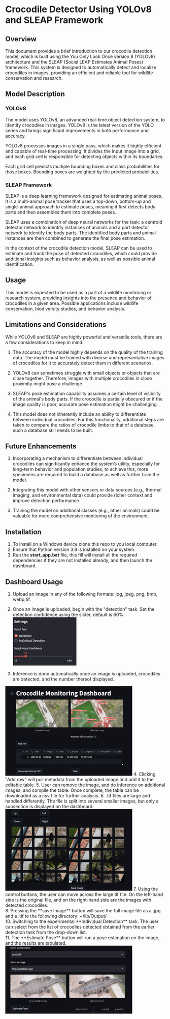 # Crocodile Detector Using YOLOv8 and SLEAP Framework

## Overview

This document provides a brief introduction to our crocodile detection model, which is built using the You Only Look Once version 8 (YOLOv8) architecture and the SLEAP (Social LEAP Estimates Animal Poses) framework. This system is designed to automatically detect and localize crocodiles in images, providing an efficient and reliable tool for wildlife conservation and research.

## Model Description

### YOLOv8

The model uses YOLOv8, an advanced real-time object detection system, to identify crocodiles in images. YOLOv8 is the latest version of the YOLO series and brings significant improvements in both performance and accuracy.

YOLOv8 processes images in a single pass, which makes it highly efficient and capable of real-time processing. It divides the input image into a grid, and each grid cell is responsible for detecting objects within its boundaries.

Each grid cell predicts multiple bounding boxes and class probabilities for those boxes. Bounding boxes are weighted by the predicted probabilities.

### SLEAP Framework

SLEAP is a deep learning framework designed for estimating animal poses. It is a multi-animal pose tracker that uses a top-down, bottom-up and single-animal approach to estimate poses, meaning it first detects body parts and then assembles them into complete poses. 

SLEAP uses a combination of deep neural networks for the task: a centroid detector network to identify instances of animals and a part detector network to identify the body parts. The identified body parts and animal instances are then combined to generate the final pose estimation.

In the context of the crocodile detection model, SLEAP can be used to estimate and track the pose of detected crocodiles, which could provide additional insights such as behavior analysis, as well as possible animal identification.

## Usage

This model is expected to be used as a part of a wildlife monitoring or research system, providing insights into the presence and behavior of crocodiles in a given area. Possible applications include wildlife conservation, biodiversity studies, and behavior analysis.

## Limitations and Considerations

While YOLOv8 and SLEAP are highly powerful and versatile tools, there are a few considerations to keep in mind:

1. The accuracy of the model highly depends on the quality of the training data. The model must be trained with diverse and representative images of crocodiles for it to accurately detect them in different scenarios.

2. YOLOv8 can sometimes struggle with small objects or objects that are close together. Therefore, images with multiple crocodiles in close proximity might pose a challenge.

3. SLEAP's pose estimation capability assumes a certain level of visibility of the animal's body parts. If the crocodile is partially obscured or if the image quality is poor, accurate pose estimation might be challenging.

4. This model does not inherently include an ability to differentiate between individual crocodiles. For this functionality, additional steps are taken to compare the ratios of crocodile limbs to that of a database, such a database still needs to be built.

## Future Enhancements

1. Incorporating a mechanism to differentiate between individual crocodiles can significantly enhance the system’s utility, especially for long-term behavior and population studies, to achieve this, more specimens are required to build a database as well as further train the model.

2. Integrating this model with other sensors or data sources (e.g., thermal imaging, and environmental data) could provide richer context and improve detection performance.

3. Training the model on additional classes (e.g., other animals) could be valuable for more comprehensive monitoring of the environment.

## Installation

1. To install on a Windows device clone this repo to you local computer.
2. Ensure that Python version 3.9 is installed on your system.
3. Run the **start_app.bat** file, this fill will install all the required dependencies if they are not installed already, and then launch the dashboard.

## Dashboard Usage

1. Upload an image in any of the following formats: jpg, jpeg, png, bmp, webp,tif.
2. Once an image is uploaded, begin with the "detection" task. Set the detection confidence using the slider, default is 60%.
   <img src="image-1.png" alt="Alt text" width="200"/>

3. Inference is done automatically once an image is uploaded, crocodiles are detected, and the number thereof displayed.
 <img src="image.png" alt="Alt text" width="400"/>
4. Clicking "Add row" will pull metadata from the uploaded image and add it to the editable table.
5. User can remove the image, and do inference on additional images, and compile the table. Once complete, the table can be downloaded as a csv file for further analysis.
6. .tif files are large and handled differently. The file is split into several smaller images, but only a subsection is displayed on the dashboard.
 <img src="image-2.png" alt="Alt text" width="400"/>
7. Using the control buttons, the user can move across the large tif file. On the left-hand side is the original file, and on the right-hand side are the images with detected crocodiles. <br> 
8. Pressing the **save Image** button will save the full image file as a .jpg and a .tif to the following directory: ~/lib/Output/ <br> 
10. Switching to the experimental **Individual Detection** task. The user can select from the list of crocodiles detected  obtained from the earlier detection task from the drop-down list.  <br> 
11. The **Estimate Pose** button will run a pose estimation on the image, and the results are tabulated. <br> 
<img src="image-3.png" alt="Alt text" width="400"/>
